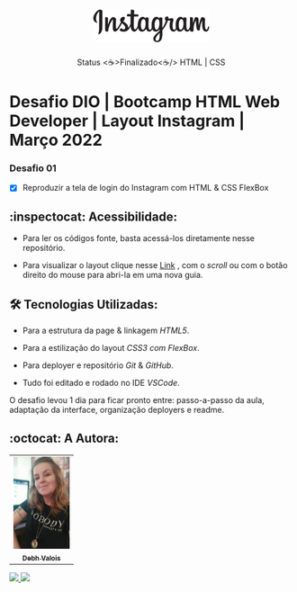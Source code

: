 <h1 align="center">
  <img alt="Logo Instagram" title="#NextLevelWeek" src="./images/logo.png" />
</h1>

<p align="center"> Status <☕>Finalizado<☕/> HTML | CSS </p>

# Desafio DIO | Bootcamp HTML Web Developer | Layout Instagram | Março 2022

### Desafio 01

- [x] Reproduzir a tela de login do Instagram com HTML & CSS FlexBox


## :inspectocat: Acessibilidade:

- Para ler os códigos fonte, basta acessá-los diretamente nesse repositório.     

- Para visualizar o layout clique nesse [Link](https://debhvalois.github.io/desafioDioLayoutInstagram22/) , com o *scroll* ou com o botão direito do mouse para abri-la em uma nova guia.

## :hammer_and_wrench: Tecnologias Utilizadas:

- Para a estrutura da page & linkagem *HTML5*.

- Para a estilização do layout *CSS3 com FlexBox*.

- Para deployer e repositório *Git* & *GitHub*.

- Tudo foi editado e rodado no IDE *VSCode*. 


O desafio levou 1 dia para ficar pronto entre: passo-a-passo da aula, adaptação da interface, organização deployers e readme.


## :octocat: A Autora: 

<table>
  <tr>
    <td align="center">
      <a href="#">
        <img src="./images/autora.jpeg" width="100px;" alt="Retrato"/><br>
        <sub>
          <b>Debh Valois</b>
        </sub>
      </a>
    </td>
  </tr>
</table>

<a href="https://www.linkedin.com/in/debhvaloispsy/" alt="LinkedIn" target="_blank">
<img src="https://img.shields.io/badge/LinkedIn-%230077B5.svg?&style=flat-square&logo=linkedin&logoColor=white">
</a>

<a href="https://wa.me/message/ONHPRA62USWYK1" alt="WhatsApp" target="_blank">
<img src="https://img.shields.io/badge/-WhatsApp-25d366?style=flat-square&labelColor=25d366&logo=whatsapp&logoColor=white&link=https://wa.me/5584981430120"/>
</a>